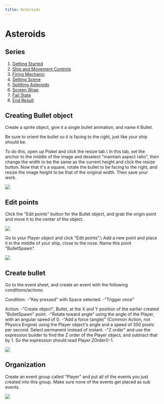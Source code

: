 ```yaml
---
title: Asteroids
---
```

# Asteroids

## Series

1. [Getting Started](/gdevelop5/tutorials/asteroids)
2. [Ship and Movement Controls](/gdevelop5/tutorials/asteroids/ship_and_movement_controls)
3. [Firing Mechanic](/gdevelop5/tutorials/asteroids/firing_bullet)
4. [Setting Scene](/gdevelop5/tutorials/asteroids/setting_scene)
5. [Splitting Asteroids](/gdevelop5/tutorials/asteroids/splitting_asteroids)
6. [Screen Wrap](/gdevelop5/tutorials/asteroids/screen_wrap)
7. [Fail State](/gdevelop5/tutorials/asteroids/fail_state)
8. [End Result](/gdevelop5/tutorials/asteroids/end_result)

## Creating Bullet object

Create a sprite object, give it a single bullet animation, and name it Bullet.

Be sure to orient the bullet so it is facing to the right, just like your ship should be.

To do this, open up Piskel and click the resize tab.\\ In this tab, set the anchor to the middle of the image and deselect "maintain aspect ratio", then change the width to be the same as the current height and click the resize button. Now that it's a square, rotate the bullet to be facing to the right, and resize the image height to be that of the original width. Then save your work.

![](/gdevelop5/tutorials/asteroids/asteroids_gif_6_rotate_bullet.gif)

## Edit points

Click the "Edit points" button for the Bullet object, and grab the origin point and move it to the center of the object.

![](/gdevelop5/tutorials/asteroids/firing_bullet/pasted/20220119-162810.png)

Go to your Player object and click "Edit points".\\ Add a new point and place it in the middle of your ship, close to the nose. Name this point "BulletSpawn".

![](/gdevelop5/tutorials/asteroids/asteroids_gif_7_add_bullet_spawn_point.gif)

## Create bullet

Go to the event sheet, and create an event with the following conditions/actions:

Condition:
-"Key pressed" with Space selected.
-"Trigger once"

Action:
-"Create object", Bullet, at the X and Y position of the earlier created "BulletSpawn" point.
-"Rotate toward angle" using the angle of the Player, with an angular speed of 0.
-"Add a force (angle)" (Common Action, not Physics Engine) using the Player object's angle and a speed of 350 pixels per second. Select permanent instead of instant.
-"Z order" and use the expression builder to find the Z order of the Player object, and subtract that by 1. So the expression should read Player.ZOrder()-1.

![](/gdevelop5/tutorials/asteroids/asteroids_gif_8_setting_up_fire_bullet.gif)

## Organization

Create an event group called "Player" and put all of the events you just created into this group. Make sure none of the events get placed as sub events.

![](/gdevelop5/tutorials/asteroids/firing_bullet/pasted/20220119-171618.png)
